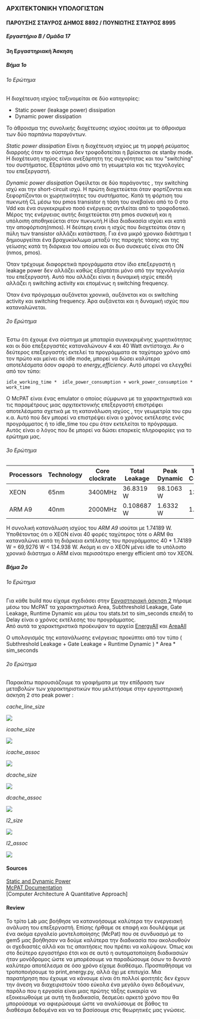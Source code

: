 ### ΑΡΧΙΤΕΚΤΟΝΙΚΗ ΥΠΟΛΟΓΙΣΤΩΝ

#### **ΠΑΡΟΥΣΗΣ ΣΤΑΥΡΟΣ ΔΗΜΟΣ 8892 / ΠΟΥΝΙΩΤΗΣ ΣΤΑΥΡΟΣ 8995**  
##### **Εργαστήριο Β / Ομάδα 17**



#### **3η Εργαστηριακή Άσκηση**

##### Βήμα 1ο
###### 1ο Ερώτημα

Η διοχέτευση ισχύος ταξινομείται σε δύο κατηγορίες: 

* Static power (leakage power) dissipation 
* Dynamic power dissipation

Το άθροισμα της συνολικής διοχέτευσης ισχύος ισούται με το άθροισμα των δύο παρπάνω παραγόντων.

*Static power dissipation*
Είναι η διοχέτευση ισχύος με τη μορφή ρεύματος διαρροής όταν το σύστημα δεν τροφοδοτείται η βρίσκεται σε stanby mode. 
Η διοχέτευση ισχύος είναι ανεξάρτητη της συχνότητας και του "switching" του συστήματος. Εξαρτάται μόνο από τη γεωμετρία και τις τεχνολογίες του επεξεργαστή.

*Dynamic power dissipation*
Οφείλεται σε δύο παράγοντες , την switching ισχύ και την short-circuit ισχύ.
Η πρώτη διοχετεύεται όταν φορτίζονται και ξεφορτίζονται οι χωρητικότητες του συστήματος. Κατά τη φόρτιση του πυκνωτή CL μέσω του pmos transistor η τάση του ανεβαίνει από το 0 στο Vdd και ένα συγκεκριμένο ποσό ενέργειας αντλείται από το τροφοδοτικό. Μέρος της ενέργειας αυτής διοχετεύεται στη pmos συσκευή και η υπόλοιπη αποθηκεύεται στον πυκνωτή.Η ίδια διαδικασία ισχύει και κατά την αποφόρτιση(nmos).
Η δεύτερη ειναι η ισχύς που διοχετεύται όταν η πύλη των transistor αλλάζει κατάσταση. Για ένα μικρό χρονικο διάστημα t δημιουργείται ένα βραχυκύκλωμα μεταξύ της παροχής τάσης και της γείωσης κατά τη διάρκεια του οποίου και οι δυο συσκευές είναι στο ON (nmos, pmos).

Όταν τρέχουμε διαφορετικά προγράμματα στον ίδιο επεξεργαστή η leakage power δεν αλλάζει καθώς εξαρτάται μόνο από την τεχνολογία του επεξεργαστή. Αυτό που αλλάζει είναι η δυναμική ισχύς επειδή αλλάζει η switching activity και επομένως η switching frequency.

Όταν ένα πρόγραμμα αυξάνεται χρονικά, αυξάνεται και οι switching activity και switching frequency. Άρα αυξάνεται και η δυναμική ισχύς που καταναλώνεται.


###### 2ο Ερώτημα

Έστω ότι έχουμε ένα σύστημα με μπαταρία συγκεκριμένης χωρητικότητας και οι δύο επεξεργαστές καταναλώνουν 4 και 40 Watt αντίστοιχα. Αν ο δεύτερος επεξεργαστής εκτελεί τα προγράμματα σε ταχύτερο χρόνο από τον πρώτο και μείνει σε idle mode, μπορεί να δώσει καλύτερα αποτελέσματα όσον αφορά το *energy_efficiency*. Αυτό μπορεί να ελεγχθεί από τον τύπο: 
~~~
idle_working_time *  idle_power_consumption + work_power_consumption * work_time
~~~

Ο McPAT είναι ένας emulator ο οποίος σύμφωνα με τα χαρακτηριστικά και τις παραμέτρους μιας αρχιτεκτονικής επεξεργαστή επιστρέφει αποτελέσματα σχετικά με τη κατανάλωση ισχύος , την γεωμετρία του cpu κ.α.
Αυτό πού δεν μπορεί να επιστρέψει είναι ο χρόνος εκτέλεσης ενός προγράμματος ή το idle_time του cpu όταν εκτελείται το πρόγραμμα. Αυτός είναι ο λόγος που δε μπορεί να δώσει επαρκείς πληροφορίες για το ερώτημα μας.


###### 3ο Ερώτημα

<table>
<thead>
<tr>
<th>Processors</th>
<th>Technology</th>
<th>Core clockrate</th>
<th>Total Leakage</th>
<th>Peak Dynamic</th>
<th>Total Power Consumption</th>
</tr>
</thead>
<tbody>
<tr>
<td>XEON</td>
<td>65nm</td>
<td>3400MHz</td>
<td>36.8319 W</td>
<td>98.1063 W</td>
<td>134.938 W</td>
</tr>
<tr>
<td>ARM A9</td>
<td>40nm</td>
<td>2000MHz</td>
<td>0.108687 W</td>
<td>1.6332 W</td>
<td>1.74189 W</td>
</tr>
</tbody>
</table>

Η συνολική κατανάλωση ισχύος του *ARM A9* ισούται με 1.74189 W. Υποθέτοντας ότι ο XEON είναι 40 φορές ταχύτερος τότε ο ARM θα καταναλώνει κατά τη διάρκεια εκτέλεσης του προγράμματος 40 * 1.74189 W = 69,9276 W < 134.938 W. Ακόμη κι αν ο XEON μένει idle το υπόλοιπο χρονικό διάστημα ο ARM είναι περισσότερο energy efficient από τον XEON.



##### Βήμα 2ο
###### 1ο Ερώτημα

Για κάθε build που είχαμε σχεδιάσει στην [Εργαστηριακή άσκηση 2](https://github.com/AkisParousis/Computer_Architecture/tree/main/2nd%20Lab/Results) πήραμε μέσω του McPAT τα χαρακτηριστικά Area, Subthreshold Leakage, Gate Leakage, Runtime Dynamic και μέσω του stats.txt το sim_seconds επειδή το Delay είναι ο χρόνος εκτέλεσης του προγράμματος.  
Από αυτά τα χαρακτηριστικά προέκυψαν τα αρχεία [EnergyAll](https://github.com/AkisParousis/Computer_Architecture/blob/main/3rd%20Lab/Results/energyAll.txt) και [AreaAll](https://github.com/AkisParousis/Computer_Architecture/blob/main/3rd%20Lab/Results/areaAll.txt)

Ο υπολογισμός της κατανάλωσης ενέργειας προκύπτει από τον τύπο ( Subthreshold Leakage + Gate Leakage + Runtime Dynamic ) * Area * sim_seconds


###### 2ο Ερώτημα

Παρακάτω παρουσιάζουμε τα γραφήματα με την επίδραση των μεταβολών των χαρακτηριστικών που μελετήσαμε στην εργαστηριακή άσκηση 2 στο peak power :

*cache_line_size*

<img src="https://github.com/AkisParousis/Computer_Architecture/blob/main/3rd%20Lab/Results/cache_line_size_pp.png?raw=true">


*icache_size*

<img src="https://github.com/AkisParousis/Computer_Architecture/blob/main/3rd%20Lab/Results/icache_size_pp.png?raw=true">


*icache_assoc*

<img src="https://github.com/AkisParousis/Computer_Architecture/blob/main/3rd%20Lab/Results/icache_assoc_pp.png?raw=true">


*dcache_size*

<img src="https://github.com/AkisParousis/Computer_Architecture/blob/main/3rd%20Lab/Results/dcache_size_pp.png?raw=true">


*dcache_assoc*

<img src="https://github.com/AkisParousis/Computer_Architecture/blob/main/3rd%20Lab/Results/dcache_assoc_pp.png?raw=true">


*l2_size*

<img src="https://github.com/AkisParousis/Computer_Architecture/blob/main/3rd%20Lab/Results/L2cache_size_pp.png?raw=true">


*l2_assoc*

<img src="https://github.com/AkisParousis/Computer_Architecture/blob/main/3rd%20Lab/Results/L2cache_assoc_pp.png?raw=true">

#### Sources
[Static and Dynamic Power](https://www.vlsiguide.com/2020/04/static-and-dynamic-power-dissipation_20.html)  
[McPAT Documentation](https://github.com/HewlettPackard/mcpat)  
[Computer Architecture A Quantitative Approach]


#### Review

Το τρίτο Lab μας βοήθησε να κατανοήσουμε καλύτερα την ενεργειακή ανάλυση του επεξεργαστή. Επίσης ήρθαμε σε επαφή και δουλέψαμε με ένα ακόμα εργαλείο μοντελοποίησης (McPat) που σε συνδυασμό με το gem5 μας βοήθησαν να δούμε καλύτερα την διαδικασία που ακολουθούν οι σχεδιαστές αλλά και τις απαιτήσεις που πρέπει να καλύψουν. Όπως και στο δεύτερο εργαστήριο έτσι και σε αυτό η αυτοματοποίηση διαδικασιών ήταν μονόδρομος ώστε να μπορέσουμε να παραδώσουμε όσων το δυνατό καλύτερο αποτέλεσμα σε όσο χρόνο είχαμε διαθέσιμο. Προσπαθήσαμε να τροποποιήσουμε το print_energy.py, αλλά όχι με επιτυχία. Μια παρατήρηση που έχουμε να κάνουμε είναι ότι πολλοί φοιτητές δεν έχουν την άνεση να διαχειριστούν τόσο εύκολα ένα μεγάλο όγκο δεδομένων, παρόλο που η εργασία είναι μιας πρώτης τάξης ευκαιρία να εξοικειωθούμε με αυτή τη διαδικασία, δεσμεύει αρκετό χρόνο που θα μπορούσαμε να αφιερώσουμε ώστε να αναλύσουμε σε βάθος τα διαθέσιμα δεδομένα και να τα βασίσουμε στις θεωρητικές μας γνώσεις.
